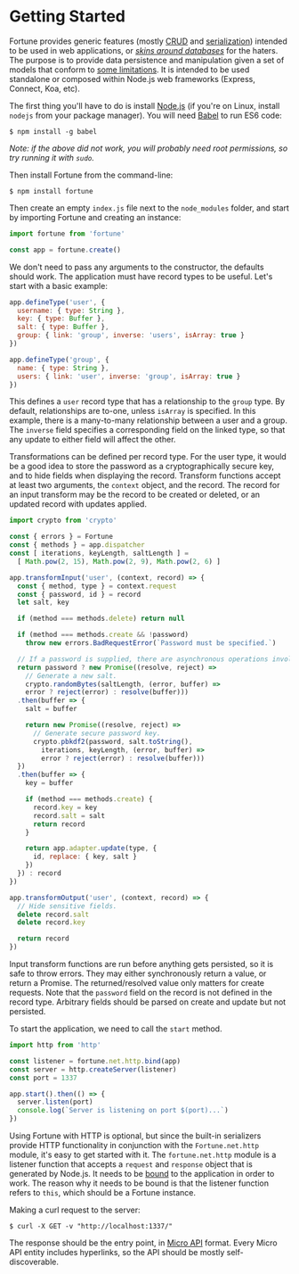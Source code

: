 # Getting Started

Fortune provides generic features (mostly [CRUD](https://en.wikipedia.org/wiki/Create,_read,_update_and_delete) and [serialization](https://en.wikipedia.org/wiki/Serialization)) intended to be used in web applications, or [*skins around databases*](https://www.reddit.com/r/programming/comments/1a2mf7/programming_is_terriblelessons_learned_from_a/c8tjzl5) for the haters. The purpose is to provide data persistence and manipulation given a set of models that conform to [some limitations](https://github.com/fortunejs/fortune/blob/rewrite/lib/index.js#L134-L171). It is intended to be used standalone or composed within Node.js web frameworks (Express, Connect, Koa, etc).

The first thing you'll have to do is install [Node.js](https://nodejs.org/) (if you're on Linux, install `nodejs` from your package manager). You will need [Babel](http://babeljs.io) to run ES6 code:

```
$ npm install -g babel
```

*Note: if the above did not work, you will probably need root permissions, so try running it with `sudo`.*

Then install Fortune from the command-line:

```
$ npm install fortune
```

Then create an empty `index.js` file next to the `node_modules` folder, and start by importing Fortune and creating an instance:

```js
import fortune from 'fortune'

const app = fortune.create()
```

We don't need to pass any arguments to the constructor, the defaults should work. The application must have record types to be useful. Let's start with a basic example:

```js
app.defineType('user', {
  username: { type: String },
  key: { type: Buffer },
  salt: { type: Buffer },
  group: { link: 'group', inverse: 'users', isArray: true }
})

app.defineType('group', {
  name: { type: String },
  users: { link: 'user', inverse: 'group', isArray: true }
})
```

This defines a `user` record type that has a relationship to the `group` type. By default, relationships are to-one, unless `isArray` is specified. In this example, there is a many-to-many relationship between a user and a group. The `inverse` field specifies a corresponding field on the linked type, so that any update to either field will affect the other.

Transformations can be defined per record type. For the user type, it would be a good idea to store the password as a cryptographically secure key, and to hide fields when displaying the record. Transform functions accept at least two arguments, the `context` object, and the record. The record for an input transform may be the record to be created or deleted, or an updated record with updates applied.

```js
import crypto from 'crypto'

const { errors } = Fortune
const { methods } = app.dispatcher
const [ iterations, keyLength, saltLength ] =
  [ Math.pow(2, 15), Math.pow(2, 9), Math.pow(2, 6) ]

app.transformInput('user', (context, record) => {
  const { method, type } = context.request
  const { password, id } = record
  let salt, key

  if (method === methods.delete) return null

  if (method === methods.create && !password)
    throw new errors.BadRequestError(`Password must be specified.`)

  // If a password is supplied, there are asynchronous operations involved.
  return password ? new Promise((resolve, reject) =>
    // Generate a new salt.
    crypto.randomBytes(saltLength, (error, buffer) =>
    error ? reject(error) : resolve(buffer)))
  .then(buffer => {
    salt = buffer

    return new Promise((resolve, reject) =>
      // Generate secure password key.
      crypto.pbkdf2(password, salt.toString(),
        iterations, keyLength, (error, buffer) =>
        error ? reject(error) : resolve(buffer)))
  })
  .then(buffer => {
    key = buffer

    if (method === methods.create) {
      record.key = key
      record.salt = salt
      return record
    }

    return app.adapter.update(type, {
      id, replace: { key, salt }
    })
  }) : record
})

app.transformOutput('user', (context, record) => {
  // Hide sensitive fields.
  delete record.salt
  delete record.key

  return record
})
```

Input transform functions are run before anything gets persisted, so it is safe to throw errors. They may either synchronously return a value, or return a Promise. The returned/resolved value only matters for create requests. Note that the `password` field on the record is not defined in the record type. Arbitrary fields should be parsed on create and update but not persisted.

To start the application, we need to call the `start` method.

```js
import http from 'http'

const listener = fortune.net.http.bind(app)
const server = http.createServer(listener)
const port = 1337

app.start().then(() => {
  server.listen(port)
  console.log(`Server is listening on port $(port)...`)
})
```

Using Fortune with HTTP is optional, but since the built-in serializers provide HTTP functionality in conjunction with the `Fortune.net.http` module, it's easy to get started with it. The `fortune.net.http` module is a listener function that accepts a `request` and `response` object that is generated by Node.js. It needs to be [bound](https://developer.mozilla.org/en/docs/Web/JavaScript/Reference/Global_objects/Function/bind) to the application in order to work. The reason why it needs to be bound is that the listener function refers to `this`, which should be a Fortune instance.

Making a curl request to the server:

```
$ curl -X GET -v "http://localhost:1337/"
```

The response should be the entry point, in [Micro API](http://micro-api.org/#entry-point) format. Every Micro API entity includes hyperlinks, so the API should be mostly self-discoverable.
